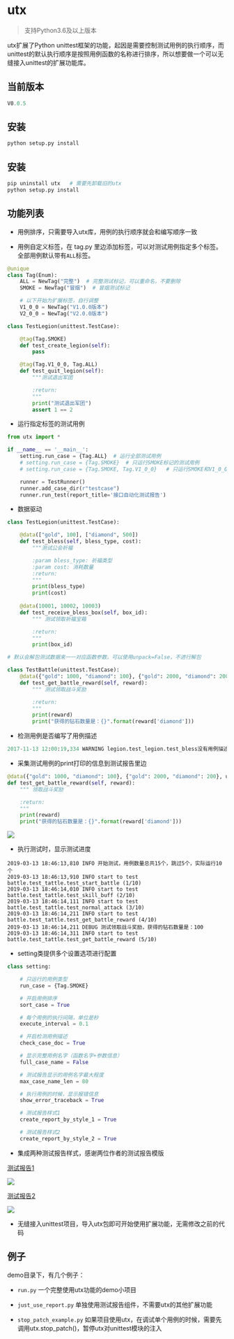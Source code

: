 # utx

> 支持Python3.6及以上版本

utx扩展了Python unittest框架的功能，起因是需要控制测试用例的执行顺序，而unittest的默认执行顺序是按照用例函数的名称进行排序，所以想要做一个可以无缝接入unittest的扩展功能库。

## 当前版本

```python
V0.0.5
```

## 安装

```python
python setup.py install
```

## 安装

```python
pip uninstall utx   # 需要先卸载旧的utx
python setup.py install
```



## 功能列表


- 用例排序，只需要导入utx库，用例的执行顺序就会和编写顺序一致

- 用例自定义标签，在 tag.py 里边添加标签，可以对测试用例指定多个标签。全部用例默认带有`ALL`标签。

```python
@unique
class Tag(Enum):
    ALL = NewTag("完整")  # 完整测试标记，可以重命名，不要删除
    SMOKE = NewTag("冒烟")  # 冒烟测试标记

    # 以下开始为扩展标签，自行调整
    V1_0_0 = NewTag("V1.0.0版本")
    V2_0_0 = NewTag("V2.0.0版本")
```

```python
class TestLegion(unittest.TestCase):

    @tag(Tag.SMOKE)
    def test_create_legion(self):
        pass

    @tag(Tag.V1_0_0, Tag.ALL)
    def test_quit_legion(self):
        """测试退出军团

        :return:
        """
        print("测试退出军团")
        assert 1 == 2
```

- 运行指定标签的测试用例

```python
from utx import *

if __name__ == '__main__':
    setting.run_case = {Tag.ALL}  # 运行全部测试用例
    # setting.run_case = {Tag.SMOKE}  # 只运行SMOKE标记的测试用例
    # setting.run_case = {Tag.SMOKE, Tag.V1_0_0}   # 只运行SMOKE和V1_0_0标记的测试用例

    runner = TestRunner()
    runner.add_case_dir(r"testcase")
    runner.run_test(report_title='接口自动化测试报告')
```

- 数据驱动
```python
class TestLegion(unittest.TestCase):

    @data(["gold", 100], ["diamond", 500])
    def test_bless(self, bless_type, cost):
        """测试公会祈福

        :param bless_type: 祈福类型
        :param cost: 消耗数量
        :return:
        """
        print(bless_type)
        print(cost)
        
    @data(10001, 10002, 10003)
    def test_receive_bless_box(self, box_id):
        """ 测试领取祈福宝箱

        :return:
        """
        print(box_id)

# 默认会解包测试数据来一一对应函数参数，可以使用unpack=False，不进行解包

class TestBattle(unittest.TestCase):
    @data({"gold": 1000, "diamond": 100}, {"gold": 2000, "diamond": 200}, unpack=False)
    def test_get_battle_reward(self, reward):
        """ 测试领取战斗奖励

        :return:
        """
        print(reward)
        print("获得的钻石数量是：{}".format(reward['diamond']))
 ```

- 检测用例是否编写了用例描述
```python
2017-11-13 12:00:19,334 WARNING legion.test_legion.test_bless没有用例描述
```

- 采集测试用例的print打印的信息到测试报告里边
```python
@data({"gold": 1000, "diamond": 100}, {"gold": 2000, "diamond": 200}, unpack=False)
def test_get_battle_reward(self, reward):
    """ 领取战斗奖励

    :return:
    """
    print(reward)
    print("获得的钻石数量是：{}".format(reward['diamond']))
```

![](https://github.com/jianbing/utx/raw/master/img/print_info.png)


- 执行测试时，显示测试进度
```
2019-03-13 18:46:13,810 INFO 开始测试，用例数量总共15个，跳过5个，实际运行10个
2019-03-13 18:46:13,910 INFO start to test battle.test_tattle.test_start_battle (1/10)
2019-03-13 18:46:14,010 INFO start to test battle.test_tattle.test_skill_buff (2/10)
2019-03-13 18:46:14,111 INFO start to test battle.test_tattle.test_normal_attack (3/10)
2019-03-13 18:46:14,211 INFO start to test battle.test_tattle.test_get_battle_reward (4/10)
2019-03-13 18:46:14,211 DEBUG 测试领取战斗奖励，获得的钻石数量是：100
2019-03-13 18:46:14,311 INFO start to test battle.test_tattle.test_get_battle_reward (5/10)
```

- setting类提供多个设置选项进行配置
```python
class setting:

    # 只运行的用例类型
    run_case = {Tag.SMOKE}

    # 开启用例排序
    sort_case = True

    # 每个用例的执行间隔，单位是秒
    execute_interval = 0.1

    # 开启检测用例描述
    check_case_doc = True

    # 显示完整用例名字（函数名字+参数信息）
    full_case_name = False

    # 测试报告显示的用例名字最大程度
    max_case_name_len = 80

    # 执行用例的时候，显示报错信息
    show_error_traceback = True

    # 测试报告样式1
    create_report_by_style_1 = True

    # 测试报告样式2
    create_report_by_style_2 = True
```


- 集成两种测试报告样式，感谢两位作者的测试报告模版  
    
[测试报告1](https://github.com/findyou/HTMLTestRunnerCN)

![](https://github.com/jianbing/utx/raw/master/img/style1.png)

[测试报告2](https://github.com/zhangfei19841004/ztest)

![](https://github.com/jianbing/utx/raw/master/img/style2.png)

- 无缝接入unittest项目，导入utx包即可开始使用扩展功能，无需修改之前的代码


## 例子

demo目录下，有几个例子：

- ```run.py```  一个完整使用utx功能的demo小项目

- ```just_use_report.py``` 单独使用测试报告组件，不需要utx的其他扩展功能

- ```stop_patch_example.py``` 如果项目使用utx，在调试单个用例的时候，需要先调用utx.stop_patch()，暂停utx对unittest模块的注入
